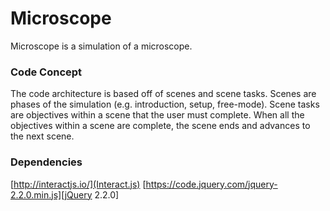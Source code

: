 # Microscope
Microscope is a simulation of a microscope.

### Code Concept
The code architecture is based off of scenes and scene tasks. Scenes are phases of the simulation (e.g. introduction, setup, free-mode). Scene tasks are objectives within a scene that the user must complete. When all the objectives within a scene are complete, the scene ends and advances to the next scene.

### Dependencies
[http://interactjs.io/](Interact.js)
[https://code.jquery.com/jquery-2.2.0.min.js][jQuery 2.2.0]
